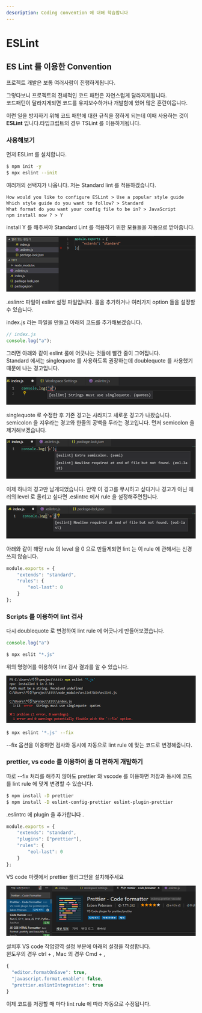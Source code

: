 ```yaml
---
description: Coding convention 에 대해 학습합니다
---
```


# ESLint

## ES Lint 를 이용한 Convention

프로젝트 개발은 보통 여러사람이 진행하게됩니다.

그렇다보니 프로젝트의 전체적인 코드 패턴은 자연스럽게 달라지게됩니다.  
코드패턴이 달라지게되면 코드를 유지보수하거나 개발함에 있어 많은 혼란이옵니다.

이런 일을 방지하기 위해 코드 패턴에 대한 규칙을 정하게 되는데 이때 사용하는 것이 **ESLint** 입니다.타입크립트의 경우 TSLint 를 이용하게됩니다.

### 사용해보기

먼저 ESLint 를 설치합니다.

```bash
$ npm init -y
$ npx eslint --init
```

여러개의 선택지가 나옵니다. 저는 Standard lint 를 적용하겠습니다.

```text
How would you like to configure ESLint > Use a popular style guide
Which style guide do you want to follow? > Standard
What format do you want your config file to be in? > JavaScript
npm install now ? > Y
```

install Y 를 해주셔야 Standard Lint 를 적용하기 위한 모듈들을 자동으로 받아줍니다.

![.eslintrc](../.gitbook/assets/image%20%285%29.png)

.eslinrc 파일이 eslint 설정 파일입니다. 룰을 추가하거나 여러가지 option 들을 설정할 수 있습니다.

index.js 라는 파일을 만들고 아래의 코드를 추가해보겠습니다.

```javascript
// index.js
console.log("a");
```

그러면 아래와 같이 eslint 룰에 어긋나는 것들에 빨간 줄이 그어집니다.   
Standard 에서는 singlequote 를 사용하도록 권장하는데 doublequote 를 사용했기 때문에 나는 경고입니다.  


![](../.gitbook/assets/image%20%2811%29.png)

singlequote 로 수정한 후 기존 경고는 사라지고 새로운 경고가 나왔습니다. semicolon 을 지우라는 경고와 한줄의 공백을 두라는 경고입니다. 먼저 semicolon  을 제거해보겠습니다.

![](../.gitbook/assets/image%20%2814%29.png)

이제 하나의 경고만 남게되었습니다. 만약 이 경고를 무시하고 싶다거나 경고가 아닌 에러의 level 로 올리고 싶다면 .eslintrc 에서 rule 을 설정해주면됩니다.

![](../.gitbook/assets/image%20%283%29.png)

아래와 같이 해당 rule 의 level 을 0 으로 만들게되면 lint 는 이 rule 에 관해서는 신경쓰지 않습니다.

```javascript
module.exports = {
    "extends": "standard",
    "rules": {
        "eol-last": 0   
    }
};
```

### Scripts 를 이용하여 lint 검사

다시 doublequote 로 변경하여 lint rule 에 어긋나게 만들어보겠습니다.

```javascript
console.log("a")
```

```bash
$ npx eslit "*.js"
```

위의 명령어를 이용하여 lint 검사 결과를 알 수 있습니다.

![](../.gitbook/assets/image%20%288%29.png)

```bash
$ npx eslint '*.js' --fix
```

--fix 옵션을 이용하면 검사와 동시에 자동으로 lint rule 에 맞는 코드로 변경해줍니다.

### prettier, vs code 를 이용하여 좀 더 편하게 개발하기

따로 --fix 처리를 해주지 않아도 prettier 와 vscode 를 이용하면 저장과 동시에 코드를 lint rule 에 맞게 변경할 수 있습니다.

```bash
$ npm install -D prettier
$ npm install -D eslint-config-prettier eslint-plugin-prettier
```

.eslintrc 에 plugin 을 추가합니다 .

```javascript
module.exports = {
    "extends": "standard",
    "plugins": ["prettier"],
    "rules": {
        "eol-last": 0   
    }
};
```

VS code 마켓에서 prettier 플러그인을 설치해주세요

![](../.gitbook/assets/image%20%286%29.png)

설치후 VS code 작업영역 설정 부분에 아래의 설정을 작성합니다.  
윈도우의 경우 ctrl + , Mac 의 경우 Cmd + ,

```javascript
{
  "editor.formatOnSave": true,
  "javascript.format.enable": false,
  "prettier.eslintIntegration": true
}
```

이제 코드를 저장할 때 마다 lint rule 에 따라 자동으로 수정됩니다.

